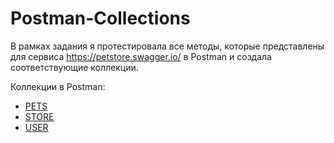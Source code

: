 # Postman-Collections

В рамках задания я протестировала все методы, которые представлены для сервиса https://petstore.swagger.io/ в Postman и создала соответствующие коллекции.

Коллекции в Postman:  

* [ PETS ]( https://winter-space-919105.postman.co/workspace/Swagger-Petstore~008e6e47-0575-42b6-825e-55fc4e538a4b/collection/29100466-bd7fd870-c264-4f7c-beee-0615d13b366c?action=share&source=copy-link&creator=29100466 )
* [ STORE ]( https://winter-space-919105.postman.co/workspace/Swagger-Petstore~008e6e47-0575-42b6-825e-55fc4e538a4b/collection/29100466-fef6d489-3c74-465f-a09f-3368ac680e3c?action=share&source=copy-link&creator=29100466 )
* [ USER ]( https://winter-space-919105.postman.co/workspace/Swagger-Petstore~008e6e47-0575-42b6-825e-55fc4e538a4b/collection/29100466-e18d3f8f-7779-4006-8941-bf4326e98cb4?action=share&source=copy-link&creator=29100466 )

